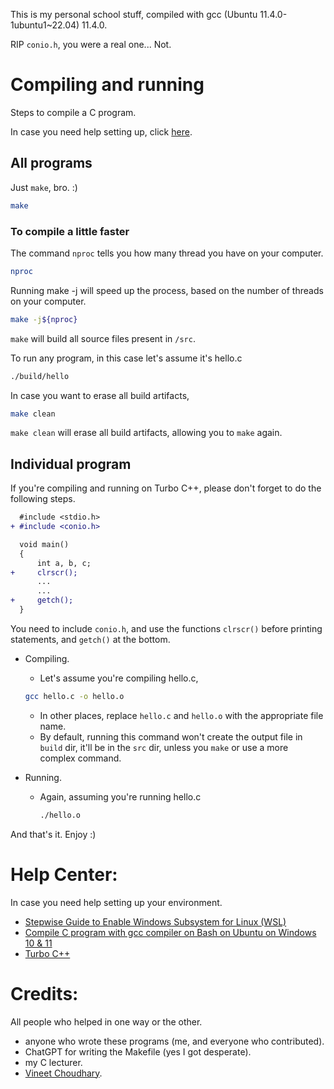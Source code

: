 This is my personal school stuff, compiled with gcc (Ubuntu 11.4.0-1ubuntu1~22.04) 11.4.0.

RIP `conio.h`, you were a real one... Not.

# Compiling and running
Steps to compile a C program.

In case you need help setting up, click [here](https://github.com/PCG06/my_programs/?tab=readme-ov-file#help-center).

## All programs

Just `make`, bro. :)
```bash
make
```

### To compile a little faster

The command `nproc` tells you how many thread you have on your computer.
```bash
nproc
```

Running make -j will speed up the process, based on the number of threads on your computer.
```bash
make -j${nproc}
```

`make` will build all source files present in `/src`.

To run any program, in this case let's assume it's hello.c

```bash
./build/hello
```

In case you want to erase all build artifacts,

```bash
make clean
```

`make clean` will erase all build artifacts, allowing you to `make` again.

## Individual program

If you're compiling and running on Turbo C++, please don't forget to do the following steps.

```diff
  #include <stdio.h>
+ #include <conio.h>

  void main()
  {
      int a, b, c;
+     clrscr();
      ...
      ...
+     getch();
  }
```

You need to include `conio.h`, and use the functions `clrscr()` before printing statements, and `getch()` at the bottom.

- Compiling.

  - Let's assume you're compiling hello.c,
  ```bash
  gcc hello.c -o hello.o
  ```
  - In other places, replace `hello.c` and `hello.o` with the appropriate file name.
  - By default, running this command won't create the output file in `build` dir, it'll be in the `src` dir, unless you `make` or use a more complex command.

- Running.

   - Again, assuming you're running hello.c
     ```bash
     ./hello.o
     ```
And that's it. Enjoy :)

# Help Center:
In case you need help setting up your environment.
- [Stepwise Guide to Enable Windows Subsystem for Linux (WSL)](https://developerinsider.co/stepwise-guide-to-enable-windows-10-subsystem-for-linux/)
- [Compile C program with gcc compiler on Bash on Ubuntu on Windows 10 & 11](https://developerinsider.co/compile-c-program-with-gcc-compiler-on-bash-on-ubuntu-on-windows-10/)
- [Turbo C++](https://developerinsider.co/download-turbo-c-for-windows-7-8-8-1-and-windows-10-32-64-bit-full-screen/)

# Credits:
All people who helped in one way or the other.
- anyone who wrote these programs (me, and everyone who contributed).
- ChatGPT for writing the Makefile (yes I got desperate).
- my C lecturer.
- [Vineet Choudhary](https://developerinsider.co/author/vineet/).
